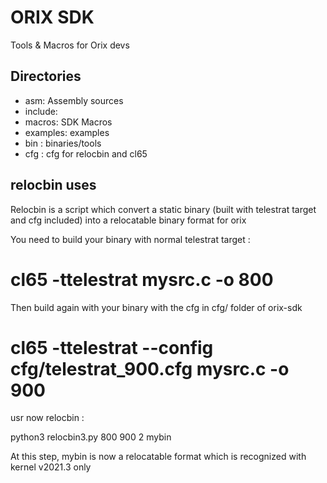 # ORIX SDK
Tools & Macros for Orix devs

## Directories
- asm: Assembly sources
- include:
- macros: SDK Macros
- examples: examples
- bin : binaries/tools
- cfg : cfg for relocbin and cl65

## relocbin uses

Relocbin is a script which convert a static binary (built with telestrat target and cfg included) into a relocatable binary format for orix

You need to build your binary with normal telestrat target :

# cl65 -ttelestrat mysrc.c -o 800

Then build again with your binary with the cfg in cfg/ folder of orix-sdk

# cl65 -ttelestrat --config cfg/telestrat_900.cfg mysrc.c -o 900

usr now relocbin :

python3 relocbin3.py 800 900 2 mybin

At this step, mybin is now a relocatable format which is recognized with kernel v2021.3 only
